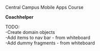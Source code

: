 Central Campus Mobile Apps Course

**Coachhelper**

TODO:  
-Create domain objects  
-Add items to nav bar - from whiteboard  
-Add dummy fragments - from whiteboard 